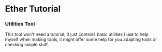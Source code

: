 # Ether Tutorial

### Utilities Tool
This tool won't need a tutorial, it just contains basic utilities I use to help myself when
making tools, it might offer some help for you adapting tools or checking simple stuff.